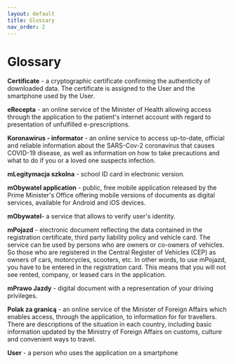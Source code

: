 ```yaml
---
layout: default
title: Glossary
nav_order: 2
---
```


Glossary
==

**Certificate** - a cryptographic certificate confirming the authenticity of downloaded data. The certificate is assigned to the User and the smartphone used by the User.  

**eRecepta** - an online service of the Minister of Health allowing access through the application to the patient's internet account with regard to presentation of unfulfilled e-prescriptions.  

**Koronawirus - informator** - an online service to access up-to-date, official and reliable information about the SARS-Cov-2 coronavirus that causes COVID-19 disease, as well as information on how to take precautions and what to do if you or a loved one suspects infection.  

**mLegitymacja szkolna** - school ID card in electronic version.  

**mObywatel application** - public, free mobile application released by the Prime Minister's Office offering mobile versions of documents as digital services, available for Android and iOS devices.  

**mObywatel**- a service that allows to verify user's identity.  

**mPojazd** - electronic document reflecting the data contained in the registration certificate, third party liability policy and vehicle card. The service can be used by persons who are owners or co-owners of vehicles. So those who are registered in the Central Register of Vehicles (CEP) as owners of cars, motorcycles, scooters, etc. In other words, to use mPojazd, you have to be entered in the registration card. This means that you will not see rented, company, or leased cars in the application.  

**mPrawo Jazdy** - digital document with a representation of your driving privileges.  

**Polak za granicą** - an online service of the Minister of Foreign Affairs which enables access, through the application, to information for for travellers. There are descriptions of the situation in each country, including basic information updated by the Ministry of Foreign Affairs on customs, culture and convenient ways to travel.  

**User** - a person who uses the application on a smartphone

